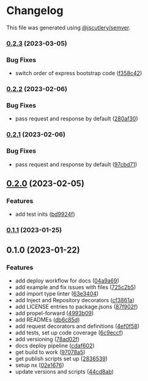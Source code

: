 # Changelog

This file was generated using [@jscutlery/semver](https://github.com/jscutlery/semver).

### [0.2.3](https://github.com/CapsuleCat/propel/compare/propel-express-0.2.2...propel-express-0.2.3) (2023-03-05)


### Bug Fixes

* switch order of express bootstrap code ([f358c42](https://github.com/CapsuleCat/propel/commit/f358c428e3ef3fb3327e0a801acb0b91de87e78e))

### [0.2.2](https://github.com/CapsuleCat/propel/compare/propel-express-0.2.1...propel-express-0.2.2) (2023-02-06)


### Bug Fixes

* pass request and response by default ([280af30](https://github.com/CapsuleCat/propel/commit/280af3088acd17512f34ea340b72ad7a9e8592e5))

### [0.2.1](https://github.com/CapsuleCat/propel/compare/propel-express-0.2.0...propel-express-0.2.1) (2023-02-06)


### Bug Fixes

* pass request and response by default ([97cbd71](https://github.com/CapsuleCat/propel/commit/97cbd714c9ae0087460506e6330108aabed4aba6))

## [0.2.0](https://github.com/CapsuleCat/propel/compare/propel-express-0.1.1...propel-express-0.2.0) (2023-02-05)


### Features

* add test inits ([bd9924f](https://github.com/CapsuleCat/propel/commit/bd9924fd55bba4c151eb149f4d73174a67c10cd5))

### [0.1.1](https://github.com/CapsuleCat/propel/compare/propel-express-0.1.0...propel-express-0.1.1) (2023-01-25)

## 0.1.0 (2023-01-22)


### Features

* add deploy workflow for docs ([04a9a69](https://github.com/CapsuleCat/propel/commit/04a9a699dbd9d882e8abd8109ec7006c7f40e8e2))
* add example and fix issues with files ([725c2b5](https://github.com/CapsuleCat/propel/commit/725c2b55670402436e8f9fd536a835f16f6b39e0))
* add import type linter ([63e3404](https://github.com/CapsuleCat/propel/commit/63e34041c693e6fbaa9cc03ca5e42355d4f823df))
* add Inject and Repository decorators ([cf3861a](https://github.com/CapsuleCat/propel/commit/cf3861af8b958a186da0fa22a2093dcaa0d88c7a))
* add LICENSE entries to package.jsons ([87f902f](https://github.com/CapsuleCat/propel/commit/87f902fa89d2a9f7111fdd92c4eca5d2373b90ab))
* add propel-forward ([4993b09](https://github.com/CapsuleCat/propel/commit/4993b0956ff81fc31fc059eba8fb7da254846d34))
* add READMEs ([db6c85d](https://github.com/CapsuleCat/propel/commit/db6c85d084dfcf786e880ee5d25fc71f7a883fc8))
* add request decorators and definitions ([4ef0f58](https://github.com/CapsuleCat/propel/commit/4ef0f583c692a61cb8456136f71107b44fbc2590))
* add tests, set up code coverage ([6c9eccf](https://github.com/CapsuleCat/propel/commit/6c9eccf264ec3967bec094b0a3db6aa92df44d7a))
* add versioning ([78ad02f](https://github.com/CapsuleCat/propel/commit/78ad02fc1a6a62d9145145c255ae5b4f246ddf74))
* docs deploy pipeline ([cdaf602](https://github.com/CapsuleCat/propel/commit/cdaf602605ad16a98af2dd727fc0d261c5b7857a))
* get build to work ([97078a5](https://github.com/CapsuleCat/propel/commit/97078a575efbf054af0c62f37148ca040d8072ca))
* get publish scripts set up ([2836539](https://github.com/CapsuleCat/propel/commit/2836539bd9b38ed39bb6b38ee689800e013a1796))
* setup nx ([02e1676](https://github.com/CapsuleCat/propel/commit/02e167632050106f09631acdb2de815d1e97e135))
* update versions and scripts ([44cd8ab](https://github.com/CapsuleCat/propel/commit/44cd8abe5a558f10f8121871bce1ff0742d6b667))
